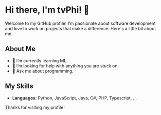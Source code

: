 # Hi there, I'm tvPhi! 👋

Welcome to my GitHub profile! I'm passionate about software development and love to work on projects that make a difference. Here's a little bit about me:

## About Me

- 🌱 I’m currently learning ML.
- 🤔 I’m looking for help with anything you are stuck on.
- 💬 Ask me about programming.

## My Skills

- **Languages:** Python, JavaScript, Java, C#, PHP, Typescript, ...

Thanks for visiting my profile!
